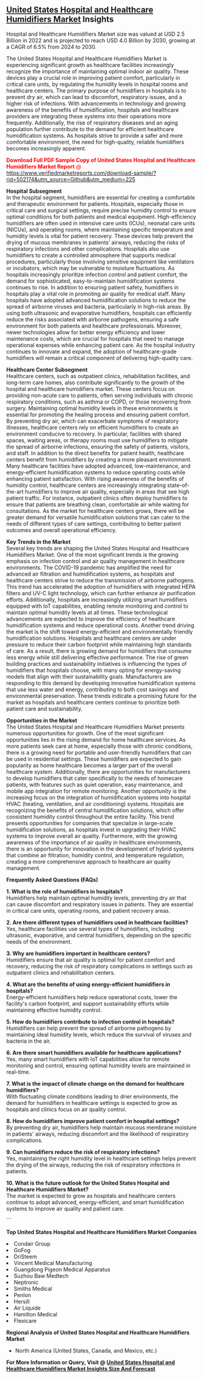 <h2><a href="https://www.verifiedmarketreports.com/download-sample/?rid=502174&amp;utm_source=Github&amp;utm_medium=225" target="_blank">United States Hospital and Healthcare Humidifiers Market</a> Insights</h2><p>Hospital and Healthcare Humidifiers Market size was valued at USD 2.5 Billion in 2022 and is projected to reach USD 4.0 Billion by 2030, growing at a CAGR of 6.5% from 2024 to 2030.</p><p> <p>The United States Hospital and Healthcare Humidifiers Market is experiencing significant growth as healthcare facilities increasingly recognize the importance of maintaining optimal indoor air quality. These devices play a crucial role in improving patient comfort, particularly in critical care units, by regulating the humidity levels in hospital rooms and healthcare centers. The primary purpose of humidifiers in hospitals is to prevent dry air, which can lead to discomfort, respiratory issues, and a higher risk of infections. With advancements in technology and growing awareness of the benefits of humidification, hospitals and healthcare providers are integrating these systems into their operations more frequently. Additionally, the rise of respiratory diseases and an aging population further contribute to the demand for efficient healthcare humidification systems. As hospitals strive to provide a safer and more comfortable environment, the need for high-quality, reliable humidifiers becomes increasingly apparent. <p><span class=""><span style="color: #ff0000;"><strong>Download Full PDF Sample Copy of United States Hospital and Healthcare Humidifiers Market Report</strong> @ </span><a href="https://www.verifiedmarketreports.com/download-sample/?rid=502174&amp;utm_source=Github&amp;utm_medium=225" target="_blank">https://www.verifiedmarketreports.com/download-sample/?rid=502174&amp;utm_source=Github&amp;utm_medium=225</a></span></p></p> <p><strong>Hospital Subsegment</strong><br> In the hospital segment, humidifiers are essential for creating a comfortable and therapeutic environment for patients. Hospitals, especially those in critical care and surgical settings, require precise humidity control to ensure optimal conditions for both patients and medical equipment. High-efficiency humidifiers are often used in intensive care units (ICUs), neonatal care units (NICUs), and operating rooms, where maintaining specific temperature and humidity levels is vital for patient recovery. These devices help prevent the drying of mucous membranes in patients’ airways, reducing the risks of respiratory infections and other complications. Hospitals also use humidifiers to create a controlled atmosphere that supports medical procedures, particularly those involving sensitive equipment like ventilators or incubators, which may be vulnerable to moisture fluctuations. As hospitals increasingly prioritize infection control and patient comfort, the demand for sophisticated, easy-to-maintain humidification systems continues to rise. In addition to ensuring patient safety, humidifiers in hospitals play a vital role in promoting air quality for medical staff. Many hospitals have adopted advanced humidification solutions to reduce the spread of airborne viruses and bacteria, particularly in high-risk areas. By using both ultrasonic and evaporative humidifiers, hospitals can efficiently reduce the risks associated with airborne pathogens, ensuring a safe environment for both patients and healthcare professionals. Moreover, newer technologies allow for better energy efficiency and lower maintenance costs, which are crucial for hospitals that need to manage operational expenses while enhancing patient care. As the hospital industry continues to innovate and expand, the adoption of healthcare-grade humidifiers will remain a critical component of delivering high-quality care. </p> <p><strong>Healthcare Center Subsegment</strong><br> Healthcare centers, such as outpatient clinics, rehabilitation facilities, and long-term care homes, also contribute significantly to the growth of the hospital and healthcare humidifiers market. These centers focus on providing non-acute care to patients, often serving individuals with chronic respiratory conditions, such as asthma or COPD, or those recovering from surgery. Maintaining optimal humidity levels in these environments is essential for promoting the healing process and ensuring patient comfort. By preventing dry air, which can exacerbate symptoms of respiratory illnesses, healthcare centers rely on efficient humidifiers to create an environment conducive to recovery. In particular, facilities with shared spaces, waiting areas, or therapy rooms must use humidifiers to mitigate the spread of airborne infections, ensuring the safety of patients, visitors, and staff. In addition to the direct benefits for patient health, healthcare centers benefit from humidifiers by creating a more pleasant environment. Many healthcare facilities have adopted advanced, low-maintenance, and energy-efficient humidification systems to reduce operating costs while enhancing patient satisfaction. With rising awareness of the benefits of humidity control, healthcare centers are increasingly integrating state-of-the-art humidifiers to improve air quality, especially in areas that see high patient traffic. For instance, outpatient clinics often deploy humidifiers to ensure that patients are breathing clean, comfortable air while waiting for consultations. As the market for healthcare centers grows, there will be greater demand for versatile humidification solutions that can cater to the needs of different types of care settings, contributing to better patient outcomes and overall operational efficiency. </p> <p><strong>Key Trends in the Market</strong><br> Several key trends are shaping the United States Hospital and Healthcare Humidifiers Market. One of the most significant trends is the growing emphasis on infection control and air quality management in healthcare environments. The COVID-19 pandemic has amplified the need for advanced air filtration and humidification systems, as hospitals and healthcare centers strive to reduce the transmission of airborne pathogens. This trend has accelerated the adoption of humidifiers with integrated HEPA filters and UV-C light technology, which can further enhance air purification efforts. Additionally, hospitals are increasingly utilizing smart humidifiers equipped with IoT capabilities, enabling remote monitoring and control to maintain optimal humidity levels at all times. These technological advancements are expected to improve the efficiency of healthcare humidification systems and reduce operational costs. Another trend driving the market is the shift toward energy-efficient and environmentally friendly humidification solutions. Hospitals and healthcare centers are under pressure to reduce their carbon footprint while maintaining high standards of care. As a result, there is growing demand for humidifiers that consume less energy while still delivering effective performance. The rise of green building practices and sustainability initiatives is influencing the types of humidifiers that hospitals choose, with many opting for energy-saving models that align with their sustainability goals. Manufacturers are responding to this demand by developing innovative humidification systems that use less water and energy, contributing to both cost savings and environmental preservation. These trends indicate a promising future for the market as hospitals and healthcare centers continue to prioritize both patient care and sustainability. </p> <p><strong>Opportunities in the Market</strong><br> The United States Hospital and Healthcare Humidifiers Market presents numerous opportunities for growth. One of the most significant opportunities lies in the rising demand for home healthcare services. As more patients seek care at home, especially those with chronic conditions, there is a growing need for portable and user-friendly humidifiers that can be used in residential settings. These humidifiers are expected to gain popularity as home healthcare becomes a larger part of the overall healthcare system. Additionally, there are opportunities for manufacturers to develop humidifiers that cater specifically to the needs of homecare patients, with features such as quiet operation, easy maintenance, and mobile app integration for remote monitoring. Another opportunity is the increasing focus on the integration of humidification systems into hospital HVAC (heating, ventilation, and air conditioning) systems. Hospitals are recognizing the benefits of central humidification solutions, which offer consistent humidity control throughout the entire facility. This trend presents opportunities for companies that specialize in large-scale humidification solutions, as hospitals invest in upgrading their HVAC systems to improve overall air quality. Furthermore, with the growing awareness of the importance of air quality in healthcare environments, there is an opportunity for innovation in the development of hybrid systems that combine air filtration, humidity control, and temperature regulation, creating a more comprehensive approach to healthcare air quality management. </p> <p><strong>Frequently Asked Questions (FAQs)</strong></p> <p><strong>1. What is the role of humidifiers in hospitals?</strong><br> Humidifiers help maintain optimal humidity levels, preventing dry air that can cause discomfort and respiratory issues in patients. They are essential in critical care units, operating rooms, and patient recovery areas.</p> <p><strong>2. Are there different types of humidifiers used in healthcare facilities?</strong><br> Yes, healthcare facilities use several types of humidifiers, including ultrasonic, evaporative, and central humidifiers, depending on the specific needs of the environment.</p> <p><strong>3. Why are humidifiers important in healthcare centers?</strong><br> Humidifiers ensure that air quality is optimal for patient comfort and recovery, reducing the risk of respiratory complications in settings such as outpatient clinics and rehabilitation centers.</p> <p><strong>4. What are the benefits of using energy-efficient humidifiers in hospitals?</strong><br> Energy-efficient humidifiers help reduce operational costs, lower the facility's carbon footprint, and support sustainability efforts while maintaining effective humidity control.</p> <p><strong>5. How do humidifiers contribute to infection control in hospitals?</strong><br> Humidifiers can help prevent the spread of airborne pathogens by maintaining ideal humidity levels, which reduce the survival of viruses and bacteria in the air.</p> <p><strong>6. Are there smart humidifiers available for healthcare applications?</strong><br> Yes, many smart humidifiers with IoT capabilities allow for remote monitoring and control, ensuring optimal humidity levels are maintained in real-time.</p> <p><strong>7. What is the impact of climate change on the demand for healthcare humidifiers?</strong><br> With fluctuating climate conditions leading to drier environments, the demand for humidifiers in healthcare settings is expected to grow as hospitals and clinics focus on air quality control.</p> <p><strong>8. How do humidifiers improve patient comfort in hospital settings?</strong><br> By preventing dry air, humidifiers help maintain mucous membrane moisture in patients' airways, reducing discomfort and the likelihood of respiratory complications.</p> <p><strong>9. Can humidifiers reduce the risk of respiratory infections?</strong><br> Yes, maintaining the right humidity level in healthcare settings helps prevent the drying of the airways, reducing the risk of respiratory infections in patients.</p> <p><strong>10. What is the future outlook for the United States Hospital and Healthcare Humidifiers Market?</strong><br> The market is expected to grow as hospitals and healthcare centers continue to adopt advanced, energy-efficient, and smart humidification systems to improve air quality and patient care.</p> ```</p><p><strong>Top United States Hospital and Healthcare Humidifiers Market Companies</strong></p><div data-test-id=""><p><li>Condair Group</li><li> GoFog</li><li> DriSteem</li><li> Vincent Medical Manufacturing</li><li> Guangdong Pigeon Medical Apparatus</li><li> Suzhou Baw Medtech</li><li> Neptronic</li><li> Smiths Medical</li><li> Penlon</li><li> Hersill</li><li> Air Liquide</li><li> Hamilton Medical</li><li> Flexicare</li></p><div><strong>Regional Analysis of&nbsp;United States Hospital and Healthcare Humidifiers Market</strong></div><ul><li dir="ltr"><p dir="ltr">North America&nbsp;(United States, Canada, and Mexico, etc.)</p></li></ul><p><strong>For More Information or Query, Visit @&nbsp;</strong><strong><a href="https://www.verifiedmarketreports.com/product/hospital-and-healthcare-humidifiers-market/?utm_source=Github&amp;utm_medium=225" target="_blank">United States Hospital and Healthcare Humidifiers Market Insights Size And Forecast</a></strong></p></div>
